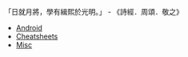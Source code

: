 「日就月將，學有緝熙於光明。」 - 《詩經．周頌．敬之》
  
* [Android](https://github.com/TcivsCSE/Article-Collection/blob/main/articles/android.md)
* [Cheatsheets](https://github.com/TcivsCSE/Article-Collection/blob/main/articles/cheatsheet.md)
* [Misc](https://github.com/TcivsCSE/Article-Collection/blob/main/articles/misc.md)

